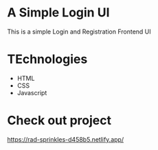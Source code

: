 # A Simple Login UI
This is a simple Login and Registration Frontend UI
# TEchnologies
- HTML
- CSS
- Javascript
# Check out project
https://rad-sprinkles-d458b5.netlify.app/
